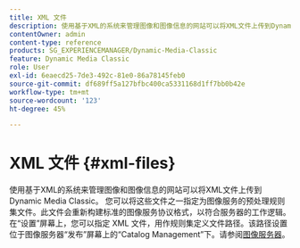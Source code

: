 ```yaml
---
title: XML 文件
description: 使用基于XML的系统来管理图像和图像信息的网站可以将XML文件上传到Dynamic Media Classic。 了解有关XML文件的更多信息。
contentOwner: admin
content-type: reference
products: SG_EXPERIENCEMANAGER/Dynamic-Media-Classic
feature: Dynamic Media Classic
role: User
exl-id: 6eaecd25-7de3-492c-81e0-86a78145feb0
source-git-commit: df689ff5a127bfbc400ca5331168d1ff7bb0b42e
workflow-type: tm+mt
source-wordcount: '123'
ht-degree: 45%

---
```


# XML 文件 {#xml-files}

使用基于XML的系统来管理图像和图像信息的网站可以将XML文件上传到Dynamic Media Classic。 您可以将这些文件之一指定为图像服务的预处理规则集文件。此文件会重新构建标准的图像服务协议格式，以符合服务器的工作逻辑。 在“设置”屏幕上，您可以指定 XML 文件，用作规则集定义文件路径。该路径设置位于图像服务器“发布”屏幕上的“Catalog Management”下。请参阅[图像服务器](publish-setup.md#image_server)。
